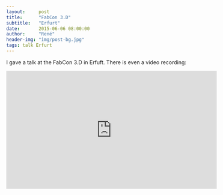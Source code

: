 ```yaml
---
layout:     post
title:      "FabCon 3.D"
subtitle:   "Erfurt"
date:       2015-06-06 08:00:00
author:     "René"
header-img: "img/post-bg.jpg"
tags: talk Erfurt
---
```


<p>I gave a talk at the FabCon 3.D in Erfuft. There is even a video recording:</p>
<div class="videoWrapper">
<iframe width="560" height="315" src="https://www.youtube.com/embed/oCuQx1q-OJs?rel=0" frameborder="0" allowfullscreen></iframe>
</div>

